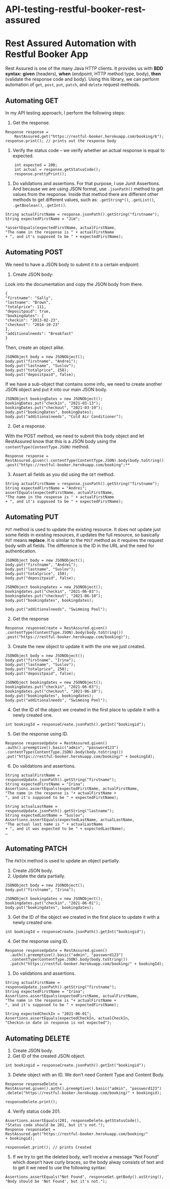 
# API-testing-restful-booker-rest-assured

# Rest Assured Automation with Restful Booker App

Rest Assured is one of the many Java HTTP clients. It provides us with **BDD syntax:** **given** (headers), **when** (endpoint, HTTP method type,  body), **then** (validate the response code and body). Using this library, we can perform automation of `get`, `post`, `put`, `patch`, and `delete` request methods.

## **Automating GET**
In my API testing approach, I perform the following steps:

1. Get the response.

``` 
Response response = 
	RestAssured.get("https://restful-booker.herokuapp.com/booking/6");
response.print(); // prints out the response body 
```

1. Verify the status code – we verify whether an actual response is equal to expected.

```
    int expected = 200;
    int actual = response.getStatusCode();
    response.prettyPrint();
```

1. Do validations and assertions. For that purpose, I use Junit Assertions. And because we are using JSON format, use `.jsonPath()` method to get values from the response. Inside that method there are different other methods to get different values, such as: `.getString*()`, `.getList()`, `.getBoolean()`, `.getInt()`. 

```
String actualFirstName = response.jsonPath().getString("firstname");
String expectedFirstName = "Jim";

*assertEquals(expectedFirstName, actualFirstName, 
"The name in the response is " + actualFirstName 
+ ", and it's supposed to be " + expectedFirstName);
```

## **Automating POST**
We need to have a JSON body to submit it to a certain endpoint:

1. Create JSON body:

Look into the documentation and copy the JSON body from there.

```
{
"firstname": "Sally",
"lastname": "Brown",
"totalprice": 111,
"depositpaid": true,
"bookingdates": {
"checkin": "2013-02-23",
"checkout": "2014-10-23"
},
"additionalneeds": "Breakfast"
}
```
Then, create an object alike.

```
JSONObject body = new JSONObject();
body.put("firstname", "Andrei");
body.put("lastname", "Suslov");
body.put("totalprice", 150);
body.put("depositpaid", false);
```
If we have a sub-object that contains some info, we need to create another JSON object and put it into our main JSON body.

```
JSONObject bookingDates = new JSONObject();
bookingDates.put("checkin", "2021-03-13");
bookingDates.put("checkout", "2021-03-19");
body.put("bookingDates", bookingDates);
body.put("additionalneeds", "Cold Air Conditioner");
```

2. Get a response.

With the POST method, we need to submit this body object and let RestAssured know that this is a JSON body using the `contentType(ContentType.JSON)` method.

```
Response response =
RestAssured.given().contentType(ContentType.JSON).body(body.toString())
.post("https://restful-booker.herokuapp.com/booking";**
```

3. Assert all fields as you did using the `GET` method.

```
String actualFirstName = response.jsonPath().getString("firstname");
String expectedFirstName = "Andrei";
assertEquals(expectedFirstName, actualFirstName, 
"The name in the response is " + actualFirstName 
+ ", and it's supposed to be " + expectedFirstName);
```

## **Automating PUT**
`PUT` method is used to update the existing resource. It does not update just some fields in existing resources, it updates the full resource, so basically `PUT` means **replace**. It is similar to the `POST` method as it requires the request body with all fields. The difference is the ID in the URL and the need for authentication.

```
JSONObject body = new JSONObject();
body.put("firstname", "Andrei");
body.put("lastname", "Suslov");
body.put("totalprice", 150);
body.put("depositpaid", false);

JSONObject bookingdates = new JSONObject();
bookingdates.put("checkin", "2021-06-03");
bookingdates.put("checkout", "2021-06-10");
body.put("bookingdates", bookingdates);

body.put("additionalneeds", "Swimming Pool");
```
  

2.  Get the response

```
Response responseCreate = RestAssured.given()
.contentType(ContentType.JSON).body(body.toString())
.post("https://restful-booker.herokuapp.com/booking)");
```

3. Create the new object to update it with the one we just created.

```
JSONObject body = new JSONObject();
body.put("firstname", "Irina");
body.put("lastname", "Suslov");
body.put("totalprice", 150);
body.put("depositpaid", false);
  
JSONObject bookingdates = new JSONObject();
bookingdates.put("checkin", "2021-06-03");
bookingdates.put("checkout", "2021-06-10");
body.put("bookingdates", bookingdates);
body.put("additionalneeds", "Swimming Pool");
```

4. Get the ID of the object we created in the first place to update it with a newly created one.

```
int bookingId = responseCreate.jsonPath().getInt("bookingid");
```

5. Get the response using ID.

```
Response responseUpdate = RestAssured.given()
.auth().preemptive().basic("admin", "password123")
.contentType(ContentType.JSON).body(body.toString())
.put("https://restful-booker.herokuapp.com/booking/" + bookingId);
```

6. Do validations and assertions.

```
String actualFirstName = responseUpdate.jsonPath().getString("firstname");
String expectedFirstName = "Irina";
Assertions.assertEquals(expectedFirstName, actualFirstName, 
"The name in the response is "+ actualFirstName + 
", and it's supposed to be " + expectedFirstName);

String actualLastName =
responseUpdate.jsonPath().getString("lastname");
String expectedLastName = "Suslov";
Assertions.assertEquals(expectedLastName, actualLastName, 
"The actual last name is " + actualLastName
+ ", and it was expected to be " + expectedLastName);
…
```


## **Automating PATCH**
The `PATCH` method is used to update an object partially.

1. Create JSON body.
2. Update the data partially.
```
JSONObject body = new JSONObject();
body.put("firstname", "Irina");

JSONObject bookingdates = new JSONObject();
bookingdates.put("checkin", "2021-06-01");
body.put("bookingdates", bookingdates);
```

3. Get the ID of the object we created in the first place to update it with a newly created one.

```
int bookingId = responseCreate.jsonPath().getInt("bookingid");
```

4. Get the response using ID.
```
Response responseUpdate = RestAssured.given()  
  .auth().preemptive().basic("admin", "password123")  
  .contentType(ContentType.JSON).body(body.toString())  
  .patch("https://restful-booker.herokuapp.com/booking/" + bookingId);
```

1. Do validations and assertions.

```
String actualFirstName = 
responseUpdate.jsonPath().getString("firstname");
String expectedFirstName = "Irina";
Assertions.assertEquals(expectedFirstName, actualFirstName, 
"The name in the response is "+ actualFirstName + 
", and it's supposed to be " + expectedFirstName);
  
String expectedCheckIn = "2021-06-01";
Assertions.assertEquals(expectedCheckIn, actualCheckIn, 
"Checkin-in date in response is not expected");
```

## **Automating DELETE**
1. Create JSON body.
1. Get ID of the created JSON object.
```
int bookingid = responseCreate.jsonPath().getInt("bookingid");
```
3. Delete object with an ID. We don’t need Content Type and Content Body.

```
Response responseDelete = 
RestAssured.given().auth().preemptive().basic("admin", "password123")
.delete("https://restful-booker.herokuapp.com/booking/" + bookingid);

responseDelete.print();
```
4. Verify status code 201.

```
Assertions.assertEquals(201, responseDelete.getStatusCode(), 
"Status code should be 201, but it's not.");
Response responseGet = 
RestAssured.get("https://restful-booker.herokuapp.com/booking/" 
+ bookingid);

responseGet.print(); // prints Created
```

5. If we try to get the deleted body, we’ll receive a message “Not Found” which doesn’t have curly braces, so the body alway consists of text and to get it we need to use the following syntax:
```
Assertions.assertEquals("Not Found", responseGet.getBody().asString(), 
"Body should be 'Not Found', but it's not.");
```
